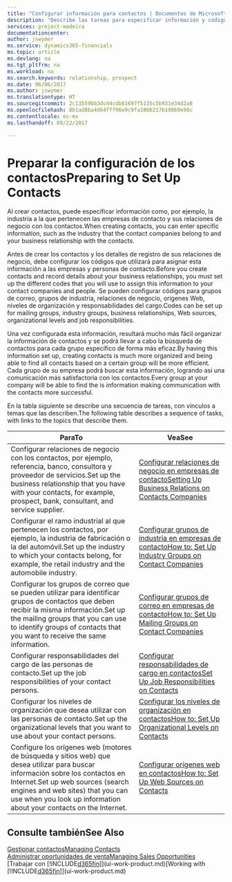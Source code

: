 ```yaml
---
title: "Configurar información para contactos | Documentos de Microsoft"
description: "Describe las tareas para especificar información y códigos, por ejemplo, sobre grupos de industria y relaciones de negocio, antes de configurar los contactos."
services: project-madeira
documentationcenter: 
author: jswymer
ms.service: dynamics365-financials
ms.topic: article
ms.devlang: na
ms.tgt_pltfrm: na
ms.workload: na
ms.search.keywords: relationship, prospect
ms.date: 06/06/2017
ms.author: jswymer
ms.translationtype: HT
ms.sourcegitcommit: 2c13559bb3dc44cdb61697f5135c5b931e34d2a8
ms.openlocfilehash: 8b1ad8ba4d64fff96e9c9fa1866217b19869e98c
ms.contentlocale: es-mx
ms.lasthandoff: 09/22/2017

---
```

# <a name="preparing-to-set-up-contacts"></a><span data-ttu-id="8e8bf-103">Preparar la configuración de los contactos</span><span class="sxs-lookup"><span data-stu-id="8e8bf-103">Preparing to Set Up Contacts</span></span>
<span data-ttu-id="8e8bf-104">Al crear contactos, puede especificar información como, por ejemplo, la industria a la que pertenecen las empresas de contacto y sus relaciones de negocio con los contactos.</span><span class="sxs-lookup"><span data-stu-id="8e8bf-104">When creating contacts, you can enter specific information, such as the industry that the contact companies belong to and your business relationship with the contacts.</span></span>

<span data-ttu-id="8e8bf-105">Antes de crear los contactos y los detalles de registro de sus relaciones de negocio, debe configurar los códigos que utilizará para asignar esta información a las empresas y personas de contacto.</span><span class="sxs-lookup"><span data-stu-id="8e8bf-105">Before you create contacts and record details about your business relationships, you must set up the different codes that you will use to assign this information to your contact companies and people.</span></span> <span data-ttu-id="8e8bf-106">Se pueden configurar códigos para grupos de correo, grupos de industria, relaciones de negocio, orígenes Web, niveles de organización y responsabilidades del cargo.</span><span class="sxs-lookup"><span data-stu-id="8e8bf-106">Codes can be set up for mailing groups, industry groups, business relationships, Web sources, organizational levels and job responsibilities.</span></span>

<span data-ttu-id="8e8bf-107">Una vez configurada esta información, resultará mucho más fácil organizar la información de contactos y se podrá llevar a cabo la búsqueda de contactos para cada grupo específico de forma más eficaz.</span><span class="sxs-lookup"><span data-stu-id="8e8bf-107">By having this information set up, creating contacts is much more organized and being able to find all contacts based on a certain group will be more efficient.</span></span> <span data-ttu-id="8e8bf-108">Cada grupo de su empresa podrá buscar esta información, logrando así una comunicación más satisfactoria con los contactos.</span><span class="sxs-lookup"><span data-stu-id="8e8bf-108">Every group at your company will be able to find the is information making communication with the contacts more successful.</span></span>

<span data-ttu-id="8e8bf-109">En la tabla siguiente se describe una secuencia de tareas, con vínculos a temas que las describen.</span><span class="sxs-lookup"><span data-stu-id="8e8bf-109">The following table describes a sequence of tasks, with links to the topics that describe them.</span></span> 

| <span data-ttu-id="8e8bf-110">Para</span><span class="sxs-lookup"><span data-stu-id="8e8bf-110">To</span></span> | <span data-ttu-id="8e8bf-111">Vea</span><span class="sxs-lookup"><span data-stu-id="8e8bf-111">See</span></span> |
| --- | --- |
| <span data-ttu-id="8e8bf-112">Configurar relaciones de negocio con los contactos, por ejemplo, referencia, banco, consultora y proveedor de servicios.</span><span class="sxs-lookup"><span data-stu-id="8e8bf-112">Set up the business relationship that you have with your contacts, for example, prospect, bank, consultant, and service supplier.</span></span> |[<span data-ttu-id="8e8bf-113">Configurar relaciones de negocio en empresas de contacto</span><span class="sxs-lookup"><span data-stu-id="8e8bf-113">Setting Up Business Relations on Contacts Companies</span></span>](marketing-business-relations.md) |
| <span data-ttu-id="8e8bf-114">Configurar el ramo industrial al que pertenecen los contactos, por ejemplo, la industria de fabricación o la del automóvil.</span><span class="sxs-lookup"><span data-stu-id="8e8bf-114">Set up the industry to which your contacts belong, for example, the retail industry and the automobile industry.</span></span> |[<span data-ttu-id="8e8bf-115">Configurar grupos de industria en empresas de contacto</span><span class="sxs-lookup"><span data-stu-id="8e8bf-115">How to: Set Up Industry Groups on Contact Companies</span></span>](marketing-industry-groups.md) |
| <span data-ttu-id="8e8bf-116">Configurar los grupos de correo que se pueden utilizar para identificar grupos de contactos que deben recibir la misma información.</span><span class="sxs-lookup"><span data-stu-id="8e8bf-116">Set up the mailing groups that you can use to identify groups of contacts that you want to receive the same information.</span></span> |[<span data-ttu-id="8e8bf-117">Configurar grupos de correo en empresas de contacto</span><span class="sxs-lookup"><span data-stu-id="8e8bf-117">How to: Set Up Mailing Groups on Contact Companies</span></span>](marketing-mailing-groups.md) |
| <span data-ttu-id="8e8bf-118">Configurar responsabilidades del cargo de las personas de contacto.</span><span class="sxs-lookup"><span data-stu-id="8e8bf-118">Set up the job responsibilities of your contact persons.</span></span> |[<span data-ttu-id="8e8bf-119">Configurar responsabilidades de cargo en contactos</span><span class="sxs-lookup"><span data-stu-id="8e8bf-119">Set Up Job Responsibilities on Contacts</span></span>](marketing-job-responsibilities.md) |
| <span data-ttu-id="8e8bf-120">Configurar los niveles de organización que desea utilizar con las personas de contacto.</span><span class="sxs-lookup"><span data-stu-id="8e8bf-120">Set up the organizational levels that you want to use about your contact persons.</span></span> |[<span data-ttu-id="8e8bf-121">Configurar los niveles de organización en contactos</span><span class="sxs-lookup"><span data-stu-id="8e8bf-121">How to: Set Up Organizational Levels on Contacts</span></span>](marketing-organizational-levels.md) |
| <span data-ttu-id="8e8bf-122">Configure los orígenes web (motores de búsqueda y sitios web) que desea utilizar para buscar información sobre los contactos en Internet.</span><span class="sxs-lookup"><span data-stu-id="8e8bf-122">Set up web sources (search engines and web sites) that you can use when you look up information about your contacts on the Internet.</span></span> |[<span data-ttu-id="8e8bf-123">Configurar orígenes web en contactos</span><span class="sxs-lookup"><span data-stu-id="8e8bf-123">How to: Set Up Web Sources on Contacts</span></span>](marketing-web-sources.md) |

## <a name="see-also"></a><span data-ttu-id="8e8bf-124">Consulte también</span><span class="sxs-lookup"><span data-stu-id="8e8bf-124">See Also</span></span>
[<span data-ttu-id="8e8bf-125">Gestionar contactos</span><span class="sxs-lookup"><span data-stu-id="8e8bf-125">Managing Contacts</span></span>](marketing-contacts.md)  
[<span data-ttu-id="8e8bf-126">Administrar oportunidades de venta</span><span class="sxs-lookup"><span data-stu-id="8e8bf-126">Managing Sales Opportunities</span></span>](marketing-manage-sales-opportunities.md)  
<span data-ttu-id="8e8bf-127">[Trabajar con [!INCLUDE[d365fin](includes/d365fin_md.md)]](ui-work-product.md)</span><span class="sxs-lookup"><span data-stu-id="8e8bf-127">[Working with [!INCLUDE[d365fin](includes/d365fin_md.md)]](ui-work-product.md)</span></span>

